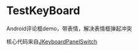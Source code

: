 # TestKeyBoard
Android评论框demo，带表情，解决表情框弹起冲突

核心代码来自[JKeyboardPanelSwitch](https://github.com/Jacksgong/JKeyboardPanelSwitch)
